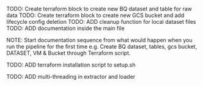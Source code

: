 TODO: Create terraform block to create new BQ dataset and table for raw data
TODO: Create terraform block to create new GCS bucket and add lifecycle config
        deletion
TODO: ADD cleanup function for local dataset files
TODO: ADD documentation inside the main file

NOTE: Start documentation sequence from what would happen when you run the
        pipeline for the first time e.g. Create BQ dataset, tables, gcs bucket,
        DATASET, VM & Bucket through Terraform script.

TODO: ADD terraform installation script to setup.sh

TODO: ADD multi-threading in extractor and loader